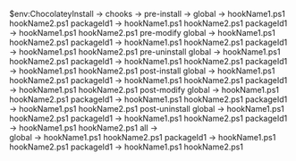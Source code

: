 $env:ChocolateyInstall ->
    chooks ->
        pre-install ->
            global ->
                hookName1.ps1
                hookName2.ps1
            packageId1 ->
                hookName1.ps1
                hookName2.ps1
            packageId1 ->
                hookName1.ps1
                hookName2.ps1
        pre-modify
            global ->
                hookName1.ps1
                hookName2.ps1
            packageId1 ->
                hookName1.ps1
                hookName2.ps1
            packageId1 ->
                hookName1.ps1
                hookName2.ps1
        pre-uninstall
            global ->
                hookName1.ps1
                hookName2.ps1
            packageId1 ->
                hookName1.ps1
                hookName2.ps1
            packageId1 ->
                hookName1.ps1
                hookName2.ps1
        post-install
            global ->
                hookName1.ps1
                hookName2.ps1
            packageId1 ->
                hookName1.ps1
                hookName2.ps1
            packageId1 ->
                hookName1.ps1
                hookName2.ps1
        post-modify
            global ->
                hookName1.ps1
                hookName2.ps1
            packageId1 ->
                hookName1.ps1
                hookName2.ps1
            packageId1 ->
                hookName1.ps1
                hookName2.ps1
        post-uninstall
            global ->
                hookName1.ps1
                hookName2.ps1
            packageId1 ->
                hookName1.ps1
                hookName2.ps1
            packageId1 ->
                hookName1.ps1
                hookName2.ps1
        all ->   
            global ->
                hookName1.ps1
                hookName2.ps1
            packageId1 ->
                hookName1.ps1
                hookName2.ps1
            packageId1 ->
                hookName1.ps1
                hookName2.ps1
        
